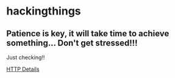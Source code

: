 # hackingthings

## Patience is key, it will take time to achieve something... Don't get stressed!!!

Just checking!!

[HTTP Details](HTTP.md)

